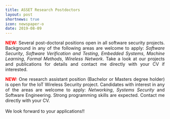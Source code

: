 ```yaml
---
title: ASSET Research Postdoctors
layout: post
shortnews: true
icon: newspaper-o
date: 2019-08-09
---
```

<p style="text-align:justify">
<font color="red"><b>NEW:</b></font>
Several post-doctoral positions open in all software security projects. Background in any of the following areas are welcome to apply: 
<i>Software Security</i>, <i>Software Verification and Testing</i>, <i>Embedded Systems</i>, <i>Machine Learning</i>, <i>Formal Methods</i>, 
<i>Wireless Network</i>. Take a look at our projects and publications for details and contact me directly with your CV if interested.  
</p>

<p style="text-align:justify">
<font color="red"><b>NEW:</b></font>
One research assistant position (Bachelor or Masters degree holder) is open for the IoT Wireless Security project. Candidates with 
interest in any of the areas are welcome to apply: <i>Networking</i>, <i>Systems Security</i> and Software Engineering. Strong programming 
skills are expected. Contact me directly with your CV. 

<br>
<br>
We look forward to your applications!!

</p> 

